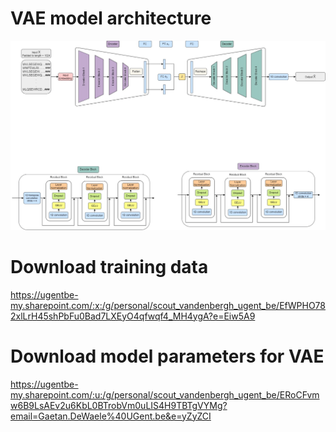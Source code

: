 # VAE model architecture
![alt text](https://github.com/scoutvandenbergh/Thesis-GenModProtDesign/blob/main/Variational%20autoencoder%20white%20background.jpg?raw=true)

# Download training data
https://ugentbe-my.sharepoint.com/:x:/g/personal/scout_vandenbergh_ugent_be/EfWPHO782xlLrH45shPbFu0Bad7LXEyO4qfwqf4_MH4ygA?e=Eiw5A9

# Download model parameters for VAE
https://ugentbe-my.sharepoint.com/:u:/g/personal/scout_vandenbergh_ugent_be/ERoCFvmw6B9LsAEv2u6KbL0BTrobVm0uLIS4H9TBTgVYMg?email=Gaetan.DeWaele%40UGent.be&e=yZyZCI
